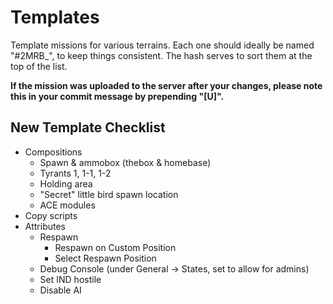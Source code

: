 # Templates

Template missions for various terrains. Each one should ideally be named "#2MRB_<terrain>", to keep things consistent. The hash serves to sort them at the top of the list. 

**If the mission was uploaded to the server after your changes, please note this in your commit message by prepending "[U]".**

## New Template Checklist

* Compositions
	* Spawn & ammobox (thebox & homebase)
	* Tyrants 1, 1-1, 1-2
	* Holding area
	* "Secret" little bird spawn location
	* ACE modules
* Copy scripts
* Attributes
	* Respawn
		* Respawn on Custom Position
		* Select Respawn Position
	* Debug Console (under General -> States, set to allow for admins)
	* Set IND hostile
	* Disable AI
